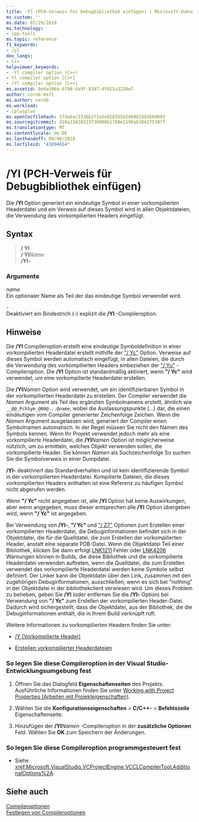 ```yaml
---
title: -Yl (PCH-Verweis für Debugbibliothek einfügen) | Microsoft-Dokumentation
ms.custom: ''
ms.date: 01/29/2018
ms.technology:
- cpp-tools
ms.topic: reference
f1_keywords:
- /yl
dev_langs:
- C++
helpviewer_keywords:
- -Yl compiler option [C++]
- Yl compiler option [C++]
- /Yl compiler option [C++]
ms.assetid: 8e4a396a-6790-4a9f-8387-df015a3220e7
author: corob-msft
ms.author: corob
ms.workload:
- cplusplus
ms.openlocfilehash: 1fda6ac3336b1f2a5e910355b5460633916b0803
ms.sourcegitcommit: d10a2382832373b900b1780e1190ab104175397f
ms.translationtype: MT
ms.contentlocale: de-DE
ms.lasthandoff: 09/06/2018
ms.locfileid: "43894654"
---
```

# <a name="yl-inject-pch-reference-for-debug-library"></a>/Yl (PCH-Verweis für Debugbibliothek einfügen)

Die **/Yl** Option generiert ein eindeutige Symbol in einer vorkompilierten Headerdatei und ein Verweis auf dieses Symbol wird in allen Objektdateien, die Verwendung des vorkompilierten Headers eingefügt.

## <a name="syntax"></a>Syntax

>**/ Yl**  
>**/ Yl**_Name_  
>**/Yl-**  

### <a name="arguments"></a>Argumente

*name*  
Ein optionaler Name als Teil der das eindeutige Symbol verwendet wird.

*\-*  
Deaktiviert ein Bindestrich (-) explizit die **/Yl** -Compileroption.

## <a name="remarks"></a>Hinweise

Die **/Yl** Compileroption erstellt eine eindeutige Symboldefinition in einer vorkompilierten Headerdatei erstellt mithilfe der ["/ Yc"](../../build/reference/yc-create-precompiled-header-file.md) Option. Verweise auf dieses Symbol werden automatisch eingefügt, in allen Dateien, die durch die Verwendung des vorkompilierten Headers einbeziehen der ["/ Yu"](../../build/reference/yu-use-precompiled-header-file.md) -Compileroption. Die **/Yl** Option ist standardmäßig aktiviert, wenn **"/ Yc"** wird verwendet, um eine vorkompilierte Headerdatei erstellen.

Die **/Yl**_Namen_ Option wird verwendet, um ein identifizierbaren Symbol in der vorkompilierten Headerdatei zu erstellen. Der Compiler verwendet die *Namen* Argument als Teil des ergänzten Symbolnamens erstellt, ähnlich wie `__@@_PchSym_@00@...@name`, wobei die Auslassungspunkte (...) dar, die einen eindeutigen vom Compiler generierter Zeichenfolge Zeichen. Wenn die *Namen* Argument ausgelassen wird, generiert der Compiler einen Symbolnamen automatisch. In der Regel müssen Sie nicht den Namen des Symbols kennen. Wenn Ihr Projekt verwendet jedoch mehr als eine vorkompilierte Headerdatei, die **/Yl**_Namen_ Option ist möglicherweise nützlich, um zu ermitteln, welches Objekt verwenden sollen, die vorkompilierte Header. Sie können *Namen* als Suchzeichenfolge So suchen Sie die Symbolverweis in einer Dumpdatei.

**/Yl-** deaktiviert das Standardverhalten und ist kein identifizierende Symbol in der vorkompilierten Headerdatei. Kompilierte Dateien, die dieses vorkompilierten Headers enthalten ist eine Referenz zu häufigen Symbol nicht abgerufen werden.

Wenn **"/ Yc"** nicht angegeben ist, alle **/Yl** Option hat keine Auswirkungen, aber wenn angegeben, muss dieser entsprechen alle **/Yl** Option übergeben wird, wenn **"/ Yc"** ist angegeben.

Bei Verwendung von **/Yl-**, **"/ Yc"** und ["/ Z7"](../../build/reference/z7-zi-zi-debug-information-format.md) Optionen zum Erstellen einer vorkompilierten Headerdatei, die Debuginformationen befindet sich in der Objektdatei, die für die Quelldatei, die zum Erstellen der vorkompilierten Header, anstatt eine separate PDB-Datei. Wenn die Objektdatei Teil einer Bibliothek, klicken Sie dann erfolgt [LNK1211](../../error-messages/tool-errors/linker-tools-error-lnk1211.md) Fehler oder [LNK4206](../../error-messages/tool-errors/linker-tools-warning-lnk4206.md) Warnungen können in Builds, die diese Bibliothek und die vorkompilierte Headerdatei verwenden auftreten, wenn die Quelldatei, die zum Erstellen verwendet das vorkompilierte Headerdatei werden keine Symbole selbst definiert. Der Linker kann die Objektdatei über den Link, zusammen mit den zugehörigen Debuginformationen, ausschließen, wenn es sich bei "nothing" in der Objektdatei in der bibliothekclient verwiesen wird. Um dieses Problem zu beheben, geben Sie **/Yl** (oder entfernen Sie die **/Yl-** Option) bei Verwendung von **"/ Yc"** zum Erstellen der vorkompilierten Header-Datei. Dadurch wird sichergestellt, dass die Objektdatei, aus der Bibliothek, die die Debuginformationen enthält, die in Ihrem Build verknüpft ruft.

Weitere Informationen zu vorkompilierten Headern finden Sie unter:

- [/Y (Vorkompilierte Header)](../../build/reference/y-precompiled-headers.md)

- [Erstellen vorkompilierter Headerdateien](../../build/reference/creating-precompiled-header-files.md)

### <a name="to-set-this-compiler-option-in-the-visual-studio-development-environment"></a>So legen Sie diese Compileroption in der Visual Studio-Entwicklungsumgebung fest

1. Öffnen Sie das Dialogfeld **Eigenschaftenseiten** des Projekts. Ausführliche Informationen finden Sie unter [Working with Project Properties (Arbeiten mit Projekteigenschaften)](../../ide/working-with-project-properties.md).

1. Wählen Sie die **Konfigurationseigenschaften** > **C/C++-** > **Befehlszeile** Eigenschaftenseite.

1. Hinzufügen der **/Yl**_Namen_ -Compileroption in der **zusätzliche Optionen** Feld. Wählen Sie **OK** zum Speichern der Änderungen.

### <a name="to-set-this-compiler-option-programmatically"></a>So legen Sie diese Compileroption programmgesteuert fest

- Siehe <xref:Microsoft.VisualStudio.VCProjectEngine.VCCLCompilerTool.AdditionalOptions%2A>.

## <a name="see-also"></a>Siehe auch

[Compileroptionen](../../build/reference/compiler-options.md)  
[Festlegen von Compileroptionen](../../build/reference/setting-compiler-options.md)  
